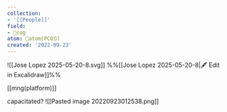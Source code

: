 ```yaml
---
collection:
- '[[People]]'
field:
- 👾cog
atom: 🧭atom(PCO🔃)
created: '2022-09-23'
---
```


![[Jose Lopez 2025-05-20-8.svg]]
%%[[Jose Lopez 2025-05-20-8|🖋 Edit in Excalidraw]]%%

[[mng(platform)]]

capacitated?
![[Pasted image 20220923012538.png]]